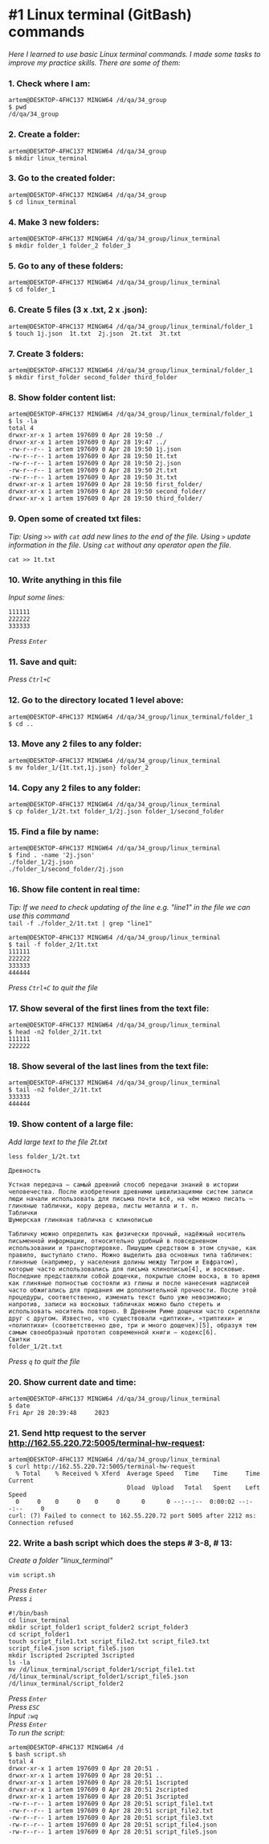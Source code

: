 # #1 Linux terminal (GitBash) commands
*Here I learned to use basic Linux terminal commands. I made some tasks to improve my practice skills. There are some of them:*
### 1. Check where I am:
```
artem@DESKTOP-4FHC137 MINGW64 /d/qa/34_group
$ pwd
/d/qa/34_group
```
### 2. Create a folder: 
```
artem@DESKTOP-4FHC137 MINGW64 /d/qa/34_group
$ mkdir linux_terminal
```
### 3. Go to the created folder: 
```
artem@DESKTOP-4FHC137 MINGW64 /d/qa/34_group
$ cd linux_terminal
```
### 4. Make 3 new folders:
```
artem@DESKTOP-4FHC137 MINGW64 /d/qa/34_group/linux_terminal
$ mkdir folder_1 folder_2 folder_3
```
### 5. Go to any of these folders:
```
artem@DESKTOP-4FHC137 MINGW64 /d/qa/34_group/linux_terminal
$ cd folder_1
```
### 6. Create 5 files (3 x .txt, 2 x .json):
```
artem@DESKTOP-4FHC137 MINGW64 /d/qa/34_group/linux_terminal/folder_1
$ touch 1j.json  1t.txt  2j.json  2t.txt  3t.txt
```

### 7. Create 3 folders:
```
artem@DESKTOP-4FHC137 MINGW64 /d/qa/34_group/linux_terminal/folder_1
$ mkdir first_folder second_folder third_folder
```

### 8. Show folder content list:
```
artem@DESKTOP-4FHC137 MINGW64 /d/qa/34_group/linux_terminal/folder_1
$ ls -la
total 4
drwxr-xr-x 1 artem 197609 0 Apr 28 19:50 ./
drwxr-xr-x 1 artem 197609 0 Apr 28 19:47 ../
-rw-r--r-- 1 artem 197609 0 Apr 28 19:50 1j.json
-rw-r--r-- 1 artem 197609 0 Apr 28 19:50 1t.txt
-rw-r--r-- 1 artem 197609 0 Apr 28 19:50 2j.json
-rw-r--r-- 1 artem 197609 0 Apr 28 19:50 2t.txt
-rw-r--r-- 1 artem 197609 0 Apr 28 19:50 3t.txt
drwxr-xr-x 1 artem 197609 0 Apr 28 19:50 first_folder/
drwxr-xr-x 1 artem 197609 0 Apr 28 19:50 second_folder/
drwxr-xr-x 1 artem 197609 0 Apr 28 19:50 third_folder/
```
### 9. Open some of created txt files:
*Tip: Using `>>` with `cat` add new lines to the end of the file. Using `>` update information in the file. Using `cat` without any operator open the file.*
```
cat >> 1t.txt
```

### 10. Write anything in this file  
*Input some lines:* 
```
111111  
222222 
333333
```
*Press `Enter`*

### 11. Save and quit: 
*Press `Ctrl+C`*

### 12. Go to the directory located 1 level above:
```
artem@DESKTOP-4FHC137 MINGW64 /d/qa/34_group/linux_terminal/folder_1
$ cd ..
```

### 13. Move any 2 files to any folder:
```
artem@DESKTOP-4FHC137 MINGW64 /d/qa/34_group/linux_terminal
$ mv folder_1/{1t.txt,1j.json} folder_2
```
### 14. Copy any 2 files to any folder:
```
artem@DESKTOP-4FHC137 MINGW64 /d/qa/34_group/linux_terminal
$ cp folder_1/2t.txt folder_1/2j.json folder_1/second_folder
```

### 15. Find a file by name:
```
artem@DESKTOP-4FHC137 MINGW64 /d/qa/34_group/linux_terminal
$ find . -name '2j.json'
./folder_1/2j.json
./folder_1/second_folder/2j.json
```

### 16. Show file content in real time: 
*Tip: If we need to check updating of the line e.g. "line1" in the file we can use this command*   
`tail -f ./folder_2/1t.txt | grep "line1"`

```
artem@DESKTOP-4FHC137 MINGW64 /d/qa/34_group/linux_terminal
$ tail -f folder_2/1t.txt
111111
222222
333333
444444
```
*Press `Ctrl+C` to quit the file*

### 17. Show several of the first lines from the text file: 
```
artem@DESKTOP-4FHC137 MINGW64 /d/qa/34_group/linux_terminal
$ head -n2 folder_2/1t.txt
111111
222222
```
### 18. Show several of the last lines from the text file:
```
artem@DESKTOP-4FHC137 MINGW64 /d/qa/34_group/linux_terminal
$ tail -n2 folder_2/1t.txt
333333
444444
```

### 19. Show content of a large file: 
*Add large text to the file 2t.txt*
```
less folder_1/2t.txt
```
```
Древность

Устная передача — самый древний способ передачи знаний в истории человечества. После изобретения древними цивилизациями систем записи люди начали использовать для письма почти всё, на чём можно писать — глиняные таблички, кору дерева, листы металла и т. п.
Таблички
Шумерская глиняная табличка с клинописью

Табличку можно определить как физически прочный, надёжный носитель письменной информации, относительно удобный в повседневном использовании и транспортировке. Пишущим средством в этом случае, как правило, выступало стило. Можно выделить два основных типа табличек: глиняные (например, у населения долины между Тигром и Евфратом), которые часто использовались для письма клинописью[4], и восковые. Последние представляли собой дощечки, покрытые слоем воска, в то время как глиняные полностью состояли из глины и после нанесения надписей часто обжигались для придания им дополнительной прочности. После этой процедуры, соответственно, изменить текст было уже невозможно; напротив, записи на восковых табличках можно было стереть и использовать носитель повторно. В Древнем Риме дощечки часто скрепляли друг с другом. Известно, что существовали «диптихи», «триптихи» и «полиптихи» (соответственно две, три и много дощечек)[5], образуя тем самым своеобразный прототип современной книги — кодекс[6].
Свитки
folder_1/2t.txt
```

*Press `q` to quit the file*
### 20. Show current date and time: 
```
artem@DESKTOP-4FHC137 MINGW64 /d/qa/34_group/linux_terminal
$ date
Fri Apr 28 20:39:48     2023
```
### 21. Send http request to the server http://162.55.220.72:5005/terminal-hw-request:  
```
artem@DESKTOP-4FHC137 MINGW64 /d/qa/34_group/linux_terminal
$ curl http://162.55.220.72:5005/terminal-hw-request
  % Total    % Received % Xferd  Average Speed   Time    Time     Time  Current
                                 Dload  Upload   Total   Spent    Left  Speed
  0     0    0     0    0     0      0      0 --:--:--  0:00:02 --:--:--     0
curl: (7) Failed to connect to 162.55.220.72 port 5005 after 2212 ms: Connection refused
```

### 22. Write a bash script which does the steps # 3-8, # 13:  
*Create a folder "linux_terminal"*    
```
vim script.sh
```
*Press `Enter`*  
*Press `i`* 
```
#!/bin/bash 
cd linux_terminal  
mkdir script_folder1 script_folder2 script_folder3 
cd script_folder1  
touch script_file1.txt script_file2.txt script_file3.txt script_file4.json script_file5.json 
mkdir 1scripted 2scripted 3scripted  
ls -la  
mv /d/linux_terminal/script_folder1/script_file1.txt /d/linux_terminal/script_folder1/script_file5.json /d/linux_terminal/script_folder2
```
*Press `Enter`*  
*Press `ESC`*  
*Input `:wq`*  
*Press `Enter`*  
*To run the script:*
```
artem@DESKTOP-4FHC137 MINGW64 /d
$ bash script.sh
total 4
drwxr-xr-x 1 artem 197609 0 Apr 28 20:51 .
drwxr-xr-x 1 artem 197609 0 Apr 28 20:51 ..
drwxr-xr-x 1 artem 197609 0 Apr 28 20:51 1scripted
drwxr-xr-x 1 artem 197609 0 Apr 28 20:51 2scripted
drwxr-xr-x 1 artem 197609 0 Apr 28 20:51 3scripted
-rw-r--r-- 1 artem 197609 0 Apr 28 20:51 script_file1.txt
-rw-r--r-- 1 artem 197609 0 Apr 28 20:51 script_file2.txt
-rw-r--r-- 1 artem 197609 0 Apr 28 20:51 script_file3.txt
-rw-r--r-- 1 artem 197609 0 Apr 28 20:51 script_file4.json
-rw-r--r-- 1 artem 197609 0 Apr 28 20:51 script_file5.json
```

